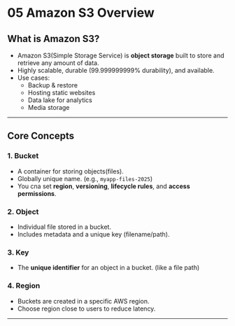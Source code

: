 # 05 Amazon S3 Overview

## What is Amazon S3?
- Amazon S3(Simple Storage Service) is **object storage** built to store and retrieve any amount of data.
- Highly scalable, durable (99.999999999% durability), and available.
- Use cases:
  - Backup & restore
  - Hosting static websites
  - Data lake for analytics
  - Media storage

---
## Core Concepts

### 1. Bucket
- A container for storing objects(files).
- Globally unique name. (e.g., `myapp-files-2025`)
- You cna set **region**, **versioning**, **lifecycle rules**, and **access permissions**.

### 2. Object
- Individual file stored in a bucket.
- Includes metadata and a unique key (filename/path).

### 3. Key
- The **unique identifier** for an object in a bucket. (like a file path)

### 4. Region
- Buckets are created in a specific AWS region.
- Choose region close to users to reduce latency.

---


